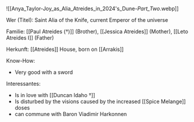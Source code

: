 ![[Anya_Taylor-Joy_as_Alia_Atreides_in_2024's_Dune-_Part_Two_.webp]]

Wer (Titel): Saint Alia of the Knife, current Emperor of the universe

Familie: [[Paul Atreides (†)]] (Brother), [[Jessica Atreides]] (Mother), [[Leto Atreides I]] (Father)

Herkunft: [[Atreides]] House, born on [[Arrakis]] 

Know-How: 
- Very good with a sword 

Interessantes: 
- Is in love with [[Duncan Idaho †]]
- Is disturbed by the visions caused by the increased [[Spice Melange]] doses
- can commune with Baron Viadimir Harkonnen
